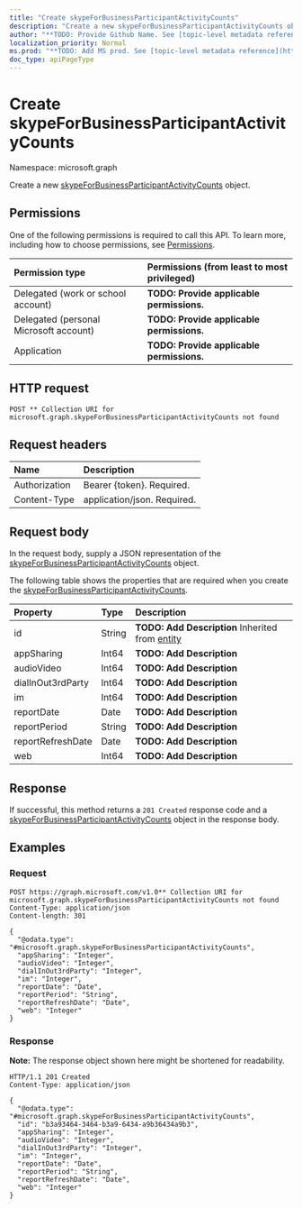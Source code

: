 ```yaml
---
title: "Create skypeForBusinessParticipantActivityCounts"
description: "Create a new skypeForBusinessParticipantActivityCounts object."
author: "**TODO: Provide Github Name. See [topic-level metadata reference](https://msgo.azurewebsites.net/add/document/guidelines/metadata.html#topic-level-metadata)**"
localization_priority: Normal
ms.prod: "**TODO: Add MS prod. See [topic-level metadata reference](https://msgo.azurewebsites.net/add/document/guidelines/metadata.html#topic-level-metadata)**"
doc_type: apiPageType
---
```


# Create skypeForBusinessParticipantActivityCounts
Namespace: microsoft.graph



Create a new [skypeForBusinessParticipantActivityCounts](../resources/skypeforbusinessparticipantactivitycounts.md) object.

## Permissions
One of the following permissions is required to call this API. To learn more, including how to choose permissions, see [Permissions](/graph/permissions-reference).

|Permission type|Permissions (from least to most privileged)|
|:---|:---|
|Delegated (work or school account)|**TODO: Provide applicable permissions.**|
|Delegated (personal Microsoft account)|**TODO: Provide applicable permissions.**|
|Application|**TODO: Provide applicable permissions.**|

## HTTP request

<!-- {
  "blockType": "ignored"
}
-->
``` http
POST ** Collection URI for microsoft.graph.skypeForBusinessParticipantActivityCounts not found
```

## Request headers
|Name|Description|
|:---|:---|
|Authorization|Bearer {token}. Required.|
|Content-Type|application/json. Required.|

## Request body
In the request body, supply a JSON representation of the [skypeForBusinessParticipantActivityCounts](../resources/skypeforbusinessparticipantactivitycounts.md) object.

The following table shows the properties that are required when you create the [skypeForBusinessParticipantActivityCounts](../resources/skypeforbusinessparticipantactivitycounts.md).

|Property|Type|Description|
|:---|:---|:---|
|id|String|**TODO: Add Description** Inherited from [entity](../resources/entity.md)|
|appSharing|Int64|**TODO: Add Description**|
|audioVideo|Int64|**TODO: Add Description**|
|dialInOut3rdParty|Int64|**TODO: Add Description**|
|im|Int64|**TODO: Add Description**|
|reportDate|Date|**TODO: Add Description**|
|reportPeriod|String|**TODO: Add Description**|
|reportRefreshDate|Date|**TODO: Add Description**|
|web|Int64|**TODO: Add Description**|



## Response

If successful, this method returns a `201 Created` response code and a [skypeForBusinessParticipantActivityCounts](../resources/skypeforbusinessparticipantactivitycounts.md) object in the response body.

## Examples

### Request
<!-- {
  "blockType": "request",
  "name": "create_skypeforbusinessparticipantactivitycounts_from_"
}
-->
``` http
POST https://graph.microsoft.com/v1.0** Collection URI for microsoft.graph.skypeForBusinessParticipantActivityCounts not found
Content-Type: application/json
Content-length: 301

{
  "@odata.type": "#microsoft.graph.skypeForBusinessParticipantActivityCounts",
  "appSharing": "Integer",
  "audioVideo": "Integer",
  "dialInOut3rdParty": "Integer",
  "im": "Integer",
  "reportDate": "Date",
  "reportPeriod": "String",
  "reportRefreshDate": "Date",
  "web": "Integer"
}
```


### Response
**Note:** The response object shown here might be shortened for readability.
<!-- {
  "blockType": "response",
  "truncated": true,
  "@odata.type": "microsoft.graph.skypeForBusinessParticipantActivityCounts"
}
-->
``` http
HTTP/1.1 201 Created
Content-Type: application/json

{
  "@odata.type": "#microsoft.graph.skypeForBusinessParticipantActivityCounts",
  "id": "b3a93464-3464-b3a9-6434-a9b36434a9b3",
  "appSharing": "Integer",
  "audioVideo": "Integer",
  "dialInOut3rdParty": "Integer",
  "im": "Integer",
  "reportDate": "Date",
  "reportPeriod": "String",
  "reportRefreshDate": "Date",
  "web": "Integer"
}
```

